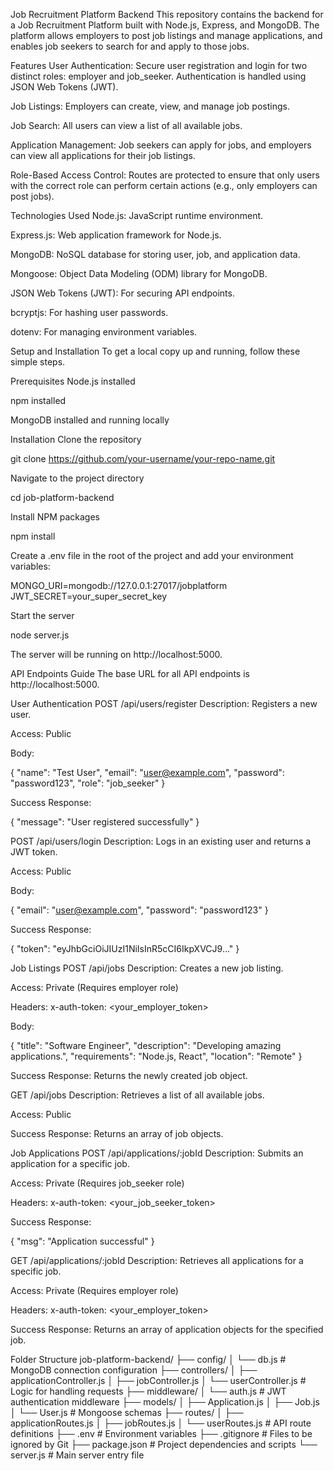 Job Recruitment Platform Backend
This repository contains the backend for a Job Recruitment Platform built with Node.js, Express, and MongoDB. The platform allows employers to post job listings and manage applications, and enables job seekers to search for and apply to those jobs.

Features
User Authentication: Secure user registration and login for two distinct roles: employer and job_seeker. Authentication is handled using JSON Web Tokens (JWT).

Job Listings: Employers can create, view, and manage job postings.

Job Search: All users can view a list of all available jobs.

Application Management: Job seekers can apply for jobs, and employers can view all applications for their job listings.

Role-Based Access Control: Routes are protected to ensure that only users with the correct role can perform certain actions (e.g., only employers can post jobs).

Technologies Used
Node.js: JavaScript runtime environment.

Express.js: Web application framework for Node.js.

MongoDB: NoSQL database for storing user, job, and application data.

Mongoose: Object Data Modeling (ODM) library for MongoDB.

JSON Web Tokens (JWT): For securing API endpoints.

bcryptjs: For hashing user passwords.

dotenv: For managing environment variables.

Setup and Installation
To get a local copy up and running, follow these simple steps.

Prerequisites
Node.js installed

npm installed

MongoDB installed and running locally

Installation
Clone the repository

git clone https://github.com/your-username/your-repo-name.git

Navigate to the project directory

cd job-platform-backend

Install NPM packages

npm install

Create a .env file in the root of the project and add your environment variables:

MONGO_URI=mongodb://127.0.0.1:27017/jobplatform
JWT_SECRET=your_super_secret_key

Start the server

node server.js

The server will be running on http://localhost:5000.

API Endpoints Guide
The base URL for all API endpoints is http://localhost:5000.

User Authentication
POST /api/users/register
Description: Registers a new user.

Access: Public

Body:

{
    "name": "Test User",
    "email": "user@example.com",
    "password": "password123",
    "role": "job_seeker"
}

Success Response:

{
    "message": "User registered successfully"
}

POST /api/users/login
Description: Logs in an existing user and returns a JWT token.

Access: Public

Body:

{
    "email": "user@example.com",
    "password": "password123"
}

Success Response:

{
    "token": "eyJhbGciOiJIUzI1NiIsInR5cCI6IkpXVCJ9..."
}

Job Listings
POST /api/jobs
Description: Creates a new job listing.

Access: Private (Requires employer role)

Headers: x-auth-token: <your_employer_token>

Body:

{
    "title": "Software Engineer",
    "description": "Developing amazing applications.",
    "requirements": "Node.js, React",
    "location": "Remote"
}

Success Response: Returns the newly created job object.

GET /api/jobs
Description: Retrieves a list of all available jobs.

Access: Public

Success Response: Returns an array of job objects.

Job Applications
POST /api/applications/:jobId
Description: Submits an application for a specific job.

Access: Private (Requires job_seeker role)

Headers: x-auth-token: <your_job_seeker_token>

Success Response:

{
    "msg": "Application successful"
}

GET /api/applications/:jobId
Description: Retrieves all applications for a specific job.

Access: Private (Requires employer role)

Headers: x-auth-token: <your_employer_token>

Success Response: Returns an array of application objects for the specified job.

Folder Structure
job-platform-backend/
├── config/
│   └── db.js           # MongoDB connection configuration
├── controllers/
│   ├── applicationController.js
│   ├── jobController.js
│   └── userController.js # Logic for handling requests
├── middleware/
│   └── auth.js         # JWT authentication middleware
├── models/
│   ├── Application.js
│   ├── Job.js
│   └── User.js         # Mongoose schemas
├── routes/
│   ├── applicationRoutes.js
│   ├── jobRoutes.js
│   └── userRoutes.js   # API route definitions
├── .env                  # Environment variables
├── .gitignore            # Files to be ignored by Git
├── package.json          # Project dependencies and scripts
└── server.js             # Main server entry file
